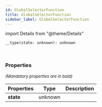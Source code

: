 ```yaml
---
id: GlobalSelectorFunction
title: GlobalSelectorFunction
sidebar_label: GlobalSelectorFunction
---
```


import Details from "@theme/Details"


```tsx
__type(state: unknown): unknown
```
<br/>



### Properties

<font size="2"><i>(Mandatory properties are in bold)</i></font>

| Properties | Type | Description |
| --------- | ---- | ----------- |
| **state** | unknown |  |


